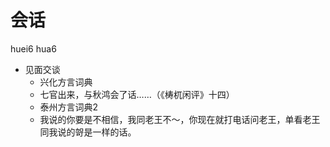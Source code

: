 # 会话
huei6 hua6
+ 见面交谈
  * 兴化方言词典
  - 七官出来，与秋鸿会了话……（《梼杌闲评》十四）
  * 泰州方言词典2
  - 我说的你要是不相信，我同老王不～，你现在就打电话问老王，单看老王同我说的哿是一样的话。

